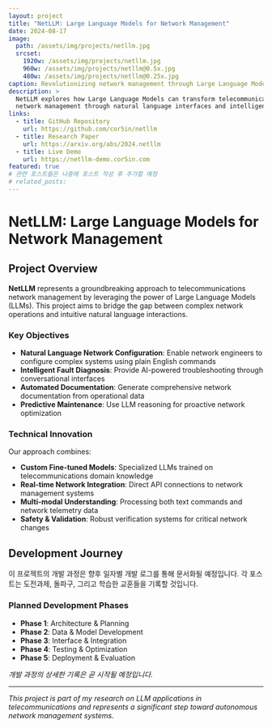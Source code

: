 ```yaml
---
layout: project
title: "NetLLM: Large Language Models for Network Management"
date: 2024-08-17
image:
  path: /assets/img/projects/netllm.jpg
  srcset:
    1920w: /assets/img/projects/netllm.jpg
    960w: /assets/img/projects/netllm@0.5x.jpg
    480w: /assets/img/projects/netllm@0.25x.jpg
caption: Revolutionizing network management through Large Language Models
description: >
  NetLLM explores how Large Language Models can transform telecommunications 
  network management through natural language interfaces and intelligent automation.
links:
  - title: GitHub Repository
    url: https://github.com/cor5in/netllm
  - title: Research Paper
    url: https://arxiv.org/abs/2024.netllm
  - title: Live Demo
    url: https://netllm-demo.cor5in.com
featured: true
# 관련 포스트들은 나중에 포스트 작성 후 추가할 예정
# related_posts:
---
```


# NetLLM: Large Language Models for Network Management

## Project Overview

**NetLLM** represents a groundbreaking approach to telecommunications network management by leveraging the power of Large Language Models (LLMs). This project aims to bridge the gap between complex network operations and intuitive natural language interactions.

### Key Objectives

- **Natural Language Network Configuration**: Enable network engineers to configure complex systems using plain English commands
- **Intelligent Fault Diagnosis**: Provide AI-powered troubleshooting through conversational interfaces  
- **Automated Documentation**: Generate comprehensive network documentation from operational data
- **Predictive Maintenance**: Use LLM reasoning for proactive network optimization

### Technical Innovation

Our approach combines:
- **Custom Fine-tuned Models**: Specialized LLMs trained on telecommunications domain knowledge
- **Real-time Network Integration**: Direct API connections to network management systems
- **Multi-modal Understanding**: Processing both text commands and network telemetry data
- **Safety & Validation**: Robust verification systems for critical network changes

## Development Journey

이 프로젝트의 개발 과정은 향후 일자별 개발 로그를 통해 문서화될 예정입니다. 각 포스트는 도전과제, 돌파구, 그리고 학습한 교훈들을 기록할 것입니다.

### Planned Development Phases

- **Phase 1**: Architecture & Planning 
- **Phase 2**: Data & Model Development  
- **Phase 3**: Interface & Integration 
- **Phase 4**: Testing & Optimization 
- **Phase 5**: Deployment & Evaluation 

*개발 과정의 상세한 기록은 곧 시작될 예정입니다.*

---

*This project is part of my research on LLM applications in telecommunications and represents a significant step toward autonomous network management systems.*
